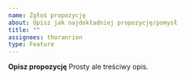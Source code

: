 ```yaml
---
name: Zgłoś propozycję
about: Opisz jak najdokładniej propozycję/pomysł
title: ""
assignees: thoranrion
type: Feature
---
```


**Opisz propozycję**
Prosty ale treściwy opis.
